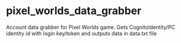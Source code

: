 # pixel_worlds_data_grabber
Account data grabber for Pixel Worlds game.
Gets CognitoIdentity/PC identity id with login key/token and outputs data in data.txt file
